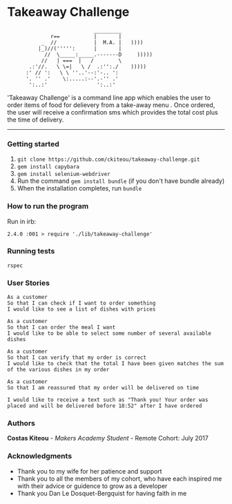 
Takeaway Challenge
==================
```
                            _________
              r==           |       |
           _  //            |  M.A. |   ))))
          |_)//(''''':      |       |
            //  \_____:_____.-------D     )))))
           //   | ===  |   /        \
       .:'//.   \ \=|   \ /  .:'':./    )))))
      :' // ':   \ \ ''..'--:'-.. ':
      '. '' .'    \:.....:--'.-'' .'
       ':..:'                ':..:'

 ```
'Takeaway Challenge' is a command line app which enables the user to order items of food for delievery from a take-away menu . Once ordered, the user will receive a confirmation sms which  provides the total cost plus the time of delivery.

---

### Getting started ###

1. `git clone https://github.com/ckiteou/takeaway-challenge.git`
2. `gem install capybara`
3. `gem install selenium-webdriver`
2. Run the command `gem install bundle` (if you don't have bundle already)
3. When the installation completes, run `bundle`

### How to run the program ###

Run in irb:

```
2.4.0 :001 > require './lib/takeaway-challenge'
```
### Running tests ###

`rspec`



### User Stories ###

```
As a customer
So that I can check if I want to order something
I would like to see a list of dishes with prices

As a customer
So that I can order the meal I want
I would like to be able to select some number of several available dishes

As a customer
So that I can verify that my order is correct
I would like to check that the total I have been given matches the sum of the various dishes in my order

As a customer
So that I am reassured that my order will be delivered on time

I would like to receive a text such as "Thank you! Your order was placed and will be delivered before 18:52" after I have ordered
```

### Authors ###
**Costas Kiteou** - *Makers Academy Student* - Remote Cohort: July 2017

### Acknowledgments ###
- Thank you to my wife for her patience and support
- Thank you to all the members of my cohort, who have each inspired me with their advice or guidence to grow as a developer
- Thank you Dan Le Dosquet-Bergquist for having faith in me
